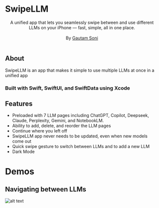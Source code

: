 # SwipeLLM

<p align="center">
	<img alt="" src="https://github.com/gsoni1/GradeDist/blob/main/highresoutput.jpg">
	<br>
	<span>A unified app that lets you seamlessly swipe between and use different LLMs on your iPhone — fast, simple, all in one place.</span><br><br>
	<span>By <a href="https://www.linkedin.com/in/gsoni16/">Gautam Soni</a></small> </span><br><br>
</p>

## About

SwipeLLM is an app that makes it simple to use multiple LLMs at once in a unified app
### Built with Swift, SwiftUI, and SwiftData using Xcode

## Features
- Preloaded with 7 LLM pages including ChatGPT, Copilot, Deepseek, Claude, Perplexity, Gemini, and NotebookLM.
- Ability to add, delete, and reorder the LLM pages
- Continue where you left off
- SwipeLLM app never needs to be updated, even when new models come out
- Quick swipe gesture to switch between LLMs and to add a new LLM
- Dark Mode

# Demos

## Navigating between LLMs
![alt text](https://github.com/gsoni1/GradeDist/blob/main/econ2005darkmode.png)
